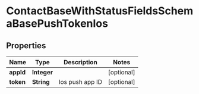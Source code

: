 

# ContactBaseWithStatusFieldsSchemaBasePushTokenIos

## Properties

Name | Type | Description | Notes
------------ | ------------- | ------------- | -------------
**appId** | **Integer** |  |  [optional]
**token** | **String** | Ios push app ID |  [optional]



